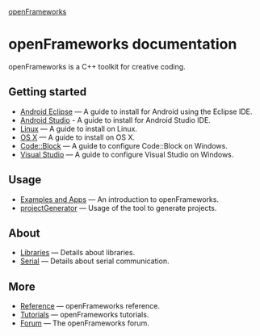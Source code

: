 ﻿[openFrameworks](http://openframeworks.cc/) 

openFrameworks documentation
============================
openFrameworks is a C++ toolkit for creative coding.

Getting started
---------------
* [Android Eclipse](android_eclipse.md) — A guide to install for Android using the Eclipse IDE.
* [Android Studio](android_studio.md) - A guide to install for Android Studio IDE.
* [Linux](linux.md) — A guide to install on Linux.
* [OS X](osx.md) — A guide to install on OS X.
* [Code::Block](codeblocks.md) — A guide to configure Code::Block on Windows.
* [Visual Studio](visualstudio.md) — A guide to configure Visual Studio on Windows.

Usage
-----
* [Examples and Apps](apps.md) — An introduction to openFrameworks.
* [projectGenerator](projectgenerator.md) — Usage of the tool to generate projects.

About
-----
* [Libraries](libraries.md) — Details about libraries.
* [Serial](serial.md) — Details about serial communication.

More
----
* [Reference](http://openframeworks.cc/documentation) — openFrameworks reference.
* [Tutorials](http://openframeworks.cc/tutorials) — openFrameworks tutorials.
* [Forum](http://forum.openframeworks.cc) — The openFrameworks forum.
